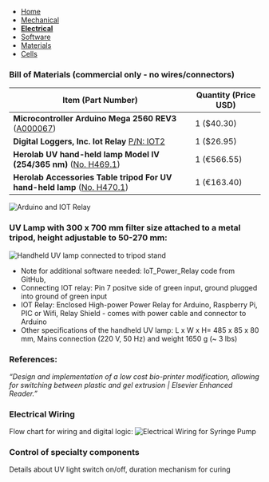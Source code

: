 - [Home](/3-DPrintingCornealOrganoids/index)
- [Mechanical](/3-DPrintingCornealOrganoids/mechanical)
- **[Electrical](/3-DPrintingCornealOrganoids/electrical)**
- [Software](/3-DPrintingCornealOrganoids/software)
- [Materials](/3-DPrintingCornealOrganoids/materials)
- [Cells](/3-DPrintingCornealOrganoids/cells)


### Bill of Materials (commercial only - no wires/connectors)

Item (Part Number) | Quantity (Price USD)
----------------- | ------------------
**Microcontroller Arduino Mega 2560 REV3** ([A000067](https://store.arduino.cc/usa/mega-2560-r3)) | 1 ($40.30)
**Digital Loggers, Inc. Iot Relay** [P/N: IOT2](https://dlidirect.com/products/iot-power-relay)| 1 ($26.95)
**Herolab UV hand-held lamp Model IV (254/365 nm)** ([No. H469.1](https://www.carlroth.com/com/en/uv-hand-held-lamps/uv-hand-held-lamp-model-iv/p/h469.1?emcs0=12&emcs1=Produktdetailseite&emcs2=null&emcs3=333676)) | 1 (€566.55)
**Herolab Accessories Table tripod For UV hand-held lamp** ([No.  H470.1](https://www.carlroth.com/com/en/uv-hand-held-lamps/accessories-table-tripod-for-uv-hand-held-lamp/p/h470.1)) | 1 (€163.40)

![Arduino and IOT Relay](/3-DPrintingCornealOrganoids/SoftwareImages/ArduinoIOT.jpg)
### UV Lamp with 300 x 700 mm filter size attached to a metal tripod, height adjustable to 50-270 mm: 
![Handheld UV lamp connected to tripod stand](/3-DPrintingCornealOrganoids/SoftwareImages/UVLamp.jpg)

* Note for additional software needed:  IoT_Power_Relay code from GitHub,
* Connecting IOT relay: Pin 7 positve side of green input, ground plugged into ground of green input
* IOT Relay: Enclosed High-power Power Relay for Arduino, Raspberry Pi, PIC or Wifi, Relay Shield - comes with power cable and connector to Arduino
* Other specifications of the handheld UV lamp: L x W x H= 485 x 85 x 80 mm, Mains connection (220 V, 50 Hz) and weight 1650 g (~ 3 lbs)
 
### References: 
_“Design and implementation of a low cost bio-printer modification, allowing for switching between plastic and gel extrusion | Elsevier Enhanced Reader.”_

### Electrical Wiring 
Flow chart for wiring and digital logic:
![Electrical Wiring for Syringe Pump](/3-DPrintingCornealOrganoids/SoftwareImages/Diagram.png)

### Control of specialty components
 Details about UV light switch on/off, duration mechanism for curing
